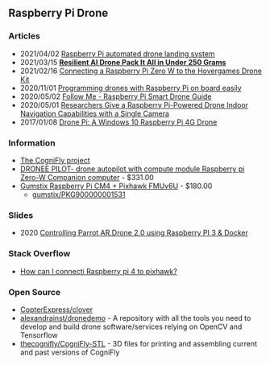## Raspberry Pi Drone


### Articles
- 2021/04/02 [Raspberry Pi automated drone landing system](https://www.geeky-gadgets.com/raspberry-pi-automated-drone-landing-system-02-04-2021/)
- 2021/03/15 [**Resilient AI Drone Pack It All in Under 250 Grams**](https://hackaday.com/2021/03/15/resilient-ai-drone-packs-it-all-in-under-250-grams/)
- 2021/02/16 [Connecting a Raspberry Pi Zero W to the Hovergames Drone Kit](https://www.hackster.io/matthew-hurley/connecting-a-raspberry-pi-zero-w-to-the-hovergames-drone-kit-e3acf1)
- 2020/11/01 [Programming drones with Raspberry Pi on board easily](https://www.hackster.io/korigod/programming-drones-with-raspberry-pi-on-board-easily-b2190e)
- 2020/05/02 [Follow Me - Raspberry Pi Smart Drone Guide](https://www.instructables.com/Follow-Me-Raspberry-Pi-Smart-Drone-Guide/)
- 2020/05/01 [Researchers Give a Raspberry Pi-Powered Drone Indoor Navigation Capabilities with a Single Camera](https://www.hackster.io/news/researchers-give-a-raspberry-pi-powered-drone-indoor-navigation-capabilities-with-a-single-camera-ddb6495bcaae)
- 2017/01/08 [Drone Pi: A Windows 10 Raspberry Pi 4G Drone](https://www.hackster.io/frank802/drone-pi-a-windows-10-raspberry-pi-4g-drone-74be94)


### Information
- [The CogniFly project](https://thecognifly.github.io/)
- [DRONEE PILOT- drone autopilot with compute module Raspberry pi Zero-W Companion computer](https://dronee.aero/es/pages/pilot) - $331.00
- [Gumstix Raspberry Pi CM4 + Pixhawk FMUv6U](https://www.gumstix.com/manufacturer/raspberry-pi/cm4-pixhawk-fmuv6.html) - $180.00
    - [gumstix/PKG900000001531](https://github.com/gumstix/PKG900000001531) 


### Slides
- 2020 [Controlling Parrot AR.Drone 2.0 using Raspberry PI 3 & Docker](http://www.cs.binghamton.edu/~huilu/slidesfall2020/demos/year2019/demo3.pdf)


### Stack Overflow
- [How can I connecti Raspberry pi 4 to pixhawk?](https://stackoverflow.com/questions/63419256/how-can-i-connecti-raspberry-pi-4-to-pixhawk)


### Open Source
- [CopterExpress/clover](https://github.com/CopterExpress/clover)
- [alexandrainst/dronedemo](https://github.com/alexandrainst/dronedemo) - A repository with all the tools you need to develop and build drone software/services relying on OpenCV and Tensorflow
- [thecognifly/CogniFly-STL](https://github.com/thecognifly/CogniFly-STL) - 3D files for printing and assembling current and past versions of CogniFly
